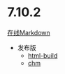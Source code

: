 # 7.10.2

[在线Markdown](https://github.com/youthred/elasticsearch/blob/7.10.2/md/ElasticSearch-7.10.2.md)

- 发布版
    - [html-build](https://github.com/youthred/elasticsearch/releases/tag/html)
    - [chm](https://github.com/youthred/elasticsearch/releases/tag/chm)

